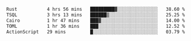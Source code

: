 <!--START_SECTION:waka-->

```txt
Rust           4 hrs 56 mins   █████████▓░░░░░░░░░░░░░░░   38.60 %
TSQL           3 hrs 13 mins   ██████▒░░░░░░░░░░░░░░░░░░   25.25 %
Cairo          1 hr 47 mins    ███▓░░░░░░░░░░░░░░░░░░░░░   14.00 %
TOML           1 hr 36 mins    ███░░░░░░░░░░░░░░░░░░░░░░   12.52 %
ActionScript   29 mins         █░░░░░░░░░░░░░░░░░░░░░░░░   03.79 %
```

<!--END_SECTION:waka-->